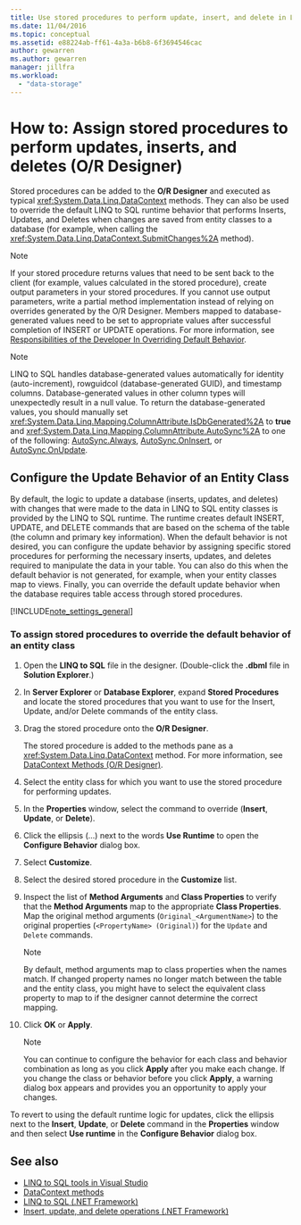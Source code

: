 ```yaml
---
title: Use stored procedures to perform update, insert, and delete in Linq to SQL O/R Designer
ms.date: 11/04/2016
ms.topic: conceptual
ms.assetid: e88224ab-ff61-4a3a-b6b8-6f3694546cac
author: gewarren
ms.author: gewarren
manager: jillfra
ms.workload:
  - "data-storage"
---
```

# How to: Assign stored procedures to perform updates, inserts, and deletes (O/R Designer)

Stored procedures can be added to the **O/R Designer** and executed as typical <xref:System.Data.Linq.DataContext> methods. They can also be used to override the default LINQ to SQL runtime behavior that performs Inserts, Updates, and Deletes when changes are saved from entity classes to a database (for example, when calling the <xref:System.Data.Linq.DataContext.SubmitChanges%2A> method).

> [!NOTE]
> If your stored procedure returns values that need to be sent back to the client (for example, values calculated in the stored procedure), create output parameters in your stored procedures. If you cannot use output parameters, write a partial method implementation instead of relying on overrides generated by the O/R Designer. Members mapped to database-generated values need to be set to appropriate values after successful completion of INSERT or UPDATE operations. For more information, see [Responsibilities of the Developer In Overriding Default Behavior](/dotnet/framework/data/adonet/sql/linq/responsibilities-of-the-developer-in-overriding-default-behavior).

> [!NOTE]
> LINQ to SQL handles database-generated values automatically for identity (auto-increment), rowguidcol (database-generated GUID), and timestamp columns. Database-generated values in other column types will unexpectedly result in a null value. To return the database-generated values, you should manually set <xref:System.Data.Linq.Mapping.ColumnAttribute.IsDbGenerated%2A> to **true** and <xref:System.Data.Linq.Mapping.ColumnAttribute.AutoSync%2A> to one of the following: [AutoSync.Always](<xref:System.Data.Linq.Mapping.AutoSync.Always>), [AutoSync.OnInsert](<xref:System.Data.Linq.Mapping.AutoSync.OnInsert>), or [AutoSync.OnUpdate](<xref:System.Data.Linq.Mapping.AutoSync.OnUpdate>).

## Configure the Update Behavior of an Entity Class

By default, the logic to update a database (inserts, updates, and deletes) with changes that were made to the data in LINQ to SQL entity classes is provided by the LINQ to SQL runtime. The runtime creates default INSERT, UPDATE, and DELETE commands that are based on the schema of the table (the column and primary key information). When the default behavior is not desired, you can configure the update behavior by assigning specific stored procedures for performing the necessary inserts, updates, and deletes required to manipulate the data in your table. You can also do this when the default behavior is not generated, for example, when your entity classes map to views. Finally, you can override the default update behavior when the database requires table access through stored procedures.

[!INCLUDE[note_settings_general](../data-tools/includes/note_settings_general_md.md)]

### To assign stored procedures to override the default behavior of an entity class

1.  Open the **LINQ to SQL** file in the designer. (Double-click the **.dbml** file in **Solution Explorer**.)

2.  In **Server Explorer** or **Database Explorer**, expand **Stored Procedures** and locate the stored procedures that you want to use for the Insert, Update, and/or Delete commands of the entity class.

3.  Drag the stored procedure onto the **O/R Designer**.

     The stored procedure is added to the methods pane as a <xref:System.Data.Linq.DataContext> method. For more information, see [DataContext Methods (O/R Designer)](../data-tools/datacontext-methods-o-r-designer.md).

4.  Select the entity class for which you want to use the stored procedure for performing updates.

5.  In the **Properties** window, select the command to override (**Insert**, **Update**, or **Delete**).

6.  Click the ellipsis (...) next to the words **Use Runtime** to open the **Configure Behavior** dialog box.

7.  Select **Customize**.

8.  Select the desired stored procedure in the **Customize** list.

9. Inspect the list of **Method Arguments** and **Class Properties** to verify that the **Method Arguments** map to the appropriate **Class Properties**. Map the original method arguments (`Original_<ArgumentName>`) to the original properties (`<PropertyName> (Original)`) for the `Update` and `Delete` commands.

    > [!NOTE]
    > By default, method arguments map to class properties when the names match. If changed property names no longer match between the table and the entity class, you might have to select the equivalent class property to map to if the designer cannot determine the correct mapping.

10. Click **OK** or **Apply**.

    > [!NOTE]
    >  You can continue to configure the behavior for each class and behavior combination as long as you click **Apply** after you make each change. If you change the class or behavior before you click **Apply**, a warning dialog box appears and provides you an opportunity to apply your changes.

To revert to using the default runtime logic for updates, click the ellipsis next to the **Insert**, **Update**, or **Delete** command in the **Properties** window and then select **Use runtime** in the **Configure Behavior** dialog box.

## See also

- [LINQ to SQL tools in Visual Studio](../data-tools/linq-to-sql-tools-in-visual-studio2.md)
- [DataContext methods](../data-tools/datacontext-methods-o-r-designer.md)
- [LINQ to SQL (.NET Framework)](/dotnet/framework/data/adonet/sql/linq/index)
- [Insert, update, and delete operations (.NET Framework)](/dotnet/framework/data/adonet/sql/linq/insert-update-and-delete-operations)